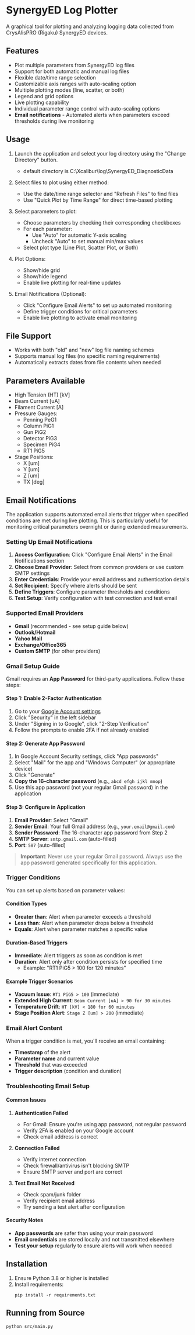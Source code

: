# SynergyED Log Plotter

A graphical tool for plotting and analyzing logging data collected from CrysAlisPRO (Rigaku) SynergyED devices.

## Features

- Plot multiple parameters from SynergyED log files
- Support for both automatic and manual log files
- Flexible date/time range selection
- Customizable axis ranges with auto-scaling option
- Multiple plotting modes (line, scatter, or both)
- Legend and grid options
- Live plotting capability
- Individual parameter range control with auto-scaling options
- **Email notifications** - Automated alerts when parameters exceed thresholds during live monitoring

## Usage

1. Launch the application and select your log directory using the "Change Directory" button.
   - default directory is C:\Xcalibur\log\SynergyED_DiagnosticData

2. Select files to plot using either method:
   - Use the date/time range selector and "Refresh Files" to find files
   - Use "Quick Plot by Time Range" for direct time-based plotting

3. Select parameters to plot:
   - Choose parameters by checking their corresponding checkboxes
   - For each parameter:
     - Use "Auto" for automatic Y-axis scaling
     - Uncheck "Auto" to set manual min/max values
   - Select plot type (Line Plot, Scatter Plot, or Both)

4. Plot Options:
   - Show/hide grid
   - Show/hide legend
   - Enable live plotting for real-time updates

5. Email Notifications (Optional):
   - Click "Configure Email Alerts" to set up automated monitoring
   - Define trigger conditions for critical parameters
   - Enable live plotting to activate email monitoring

## File Support

- Works with both "old" and "new" log file naming schemes
- Supports manual log files (no specific naming requirements)
- Automatically extracts dates from file contents when needed

## Parameters Available

- High Tension (HT) [kV]
- Beam Current [uA]
- Filament Current [A]
- Pressure Gauges:
  - Penning PeG1
  - Column PiG1
  - Gun PiG2
  - Detector PiG3
  - Specimen PiG4
  - RT1 PiG5
- Stage Positions:
  - X [um]
  - Y [um]
  - Z [um]
  - TX [deg]

## Email Notifications

The application supports automated email alerts that trigger when specified conditions are met during live plotting. This is particularly useful for monitoring critical parameters overnight or during extended measurements.

### Setting Up Email Notifications

1. **Access Configuration**: Click "Configure Email Alerts" in the Email Notifications section
2. **Choose Email Provider**: Select from common providers or use custom SMTP settings
3. **Enter Credentials**: Provide your email address and authentication details
4. **Set Recipient**: Specify where alerts should be sent
5. **Define Triggers**: Configure parameter thresholds and conditions
6. **Test Setup**: Verify configuration with test connection and test email

### Supported Email Providers

- **Gmail** (recommended - see setup guide below)
- **Outlook/Hotmail**
- **Yahoo Mail**
- **Exchange/Office365**
- **Custom SMTP** (for other providers)

### Gmail Setup Guide

Gmail requires an **App Password** for third-party applications. Follow these steps:

#### Step 1: Enable 2-Factor Authentication
1. Go to your [Google Account settings](https://myaccount.google.com/)
2. Click "Security" in the left sidebar
3. Under "Signing in to Google", click "2-Step Verification"
4. Follow the prompts to enable 2FA if not already enabled

#### Step 2: Generate App Password
1. In Google Account Security settings, click "App passwords"
2. Select "Mail" for the app and "Windows Computer" (or appropriate device)
3. Click "Generate"
4. **Copy the 16-character password** (e.g., `abcd efgh ijkl mnop`)
5. Use this app password (not your regular Gmail password) in the application

#### Step 3: Configure in Application
1. **Email Provider**: Select "Gmail"
2. **Sender Email**: Your full Gmail address (e.g., `your.email@gmail.com`)
3. **Sender Password**: The 16-character app password from Step 2
4. **SMTP Server**: `smtp.gmail.com` (auto-filled)
5. **Port**: `587` (auto-filled)

> **Important**: Never use your regular Gmail password. Always use the app password generated specifically for this application.

### Trigger Conditions

You can set up alerts based on parameter values:

#### Condition Types
- **Greater than**: Alert when parameter exceeds a threshold
- **Less than**: Alert when parameter drops below a threshold
- **Equals**: Alert when parameter matches a specific value

#### Duration-Based Triggers
- **Immediate**: Alert triggers as soon as condition is met
- **Duration**: Alert only after condition persists for specified time
  - Example: "RT1 PiG5 > 100 for 120 minutes"

#### Example Trigger Scenarios
- **Vacuum Issue**: `RT1 PiG5 > 100` (immediate)
- **Extended High Current**: `Beam Current [uA] > 90 for 30 minutes`
- **Temperature Drift**: `HT [kV] < 180 for 60 minutes`
- **Stage Position Alert**: `Stage Z [um] > 200` (immediate)

### Email Alert Content

When a trigger condition is met, you'll receive an email containing:
- **Timestamp** of the alert
- **Parameter name** and current value
- **Threshold** that was exceeded
- **Trigger description** (condition and duration)

### Troubleshooting Email Setup

#### Common Issues
1. **Authentication Failed**
   - For Gmail: Ensure you're using app password, not regular password
   - Verify 2FA is enabled on your Google account
   - Check email address is correct

2. **Connection Failed**
   - Verify internet connection
   - Check firewall/antivirus isn't blocking SMTP
   - Ensure SMTP server and port are correct

3. **Test Email Not Received**
   - Check spam/junk folder
   - Verify recipient email address
   - Try sending a test alert after configuration

#### Security Notes
- **App passwords** are safer than using your main password
- **Email credentials** are stored locally and not transmitted elsewhere
- **Test your setup** regularly to ensure alerts will work when needed

## Installation

1. Ensure Python 3.8 or higher is installed
2. Install requirements:
   ```
   pip install -r requirements.txt
   ```

## Running from Source

```
python src/main.py
```
